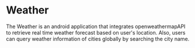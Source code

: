 # Weather
The Weather is an android application that integrates openweathermapAPI to retrieve real time weather forecast based on user's location.
Also, users can query weather information of cities globally by searching the city name.
